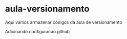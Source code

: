 # aula-versionamento
Aqui vamos armazenar códigos da aula de versionamento

Adicinando configuracao github